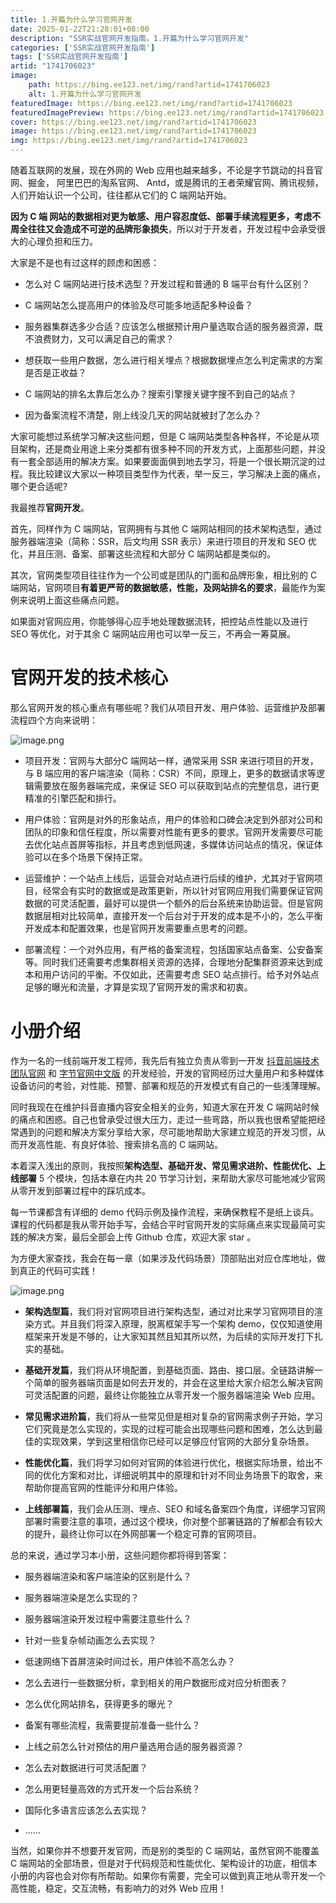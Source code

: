 ```yaml
---
title: 1.开篇为什么学习官网开发
date: 2025-01-22T21:28:01+08:00
description: "SSR实战官网开发指南，1.开篇为什么学习官网开发"
categories: ['SSR实战官网开发指南']
tags: ['SSR实战官网开发指南']
artid: "1741706023"
image:
    path: https://bing.ee123.net/img/rand?artid=1741706023
    alt: 1.开篇为什么学习官网开发
featuredImage: https://bing.ee123.net/img/rand?artid=1741706023
featuredImagePreview: https://bing.ee123.net/img/rand?artid=1741706023
cover: https://bing.ee123.net/img/rand?artid=1741706023
image: https://bing.ee123.net/img/rand?artid=1741706023
img: https://bing.ee123.net/img/rand?artid=1741706023
---
```


随着互联网的发展，现在外网的 Web 应用也越来越多，不论是字节跳动的抖音官网、掘金， 阿里巴巴的淘系官网、 Antd，或是腾讯的王者荣耀官网、腾讯视频，人们开始认识一个公司，往往都从它们的 C 端网站开始。

**因为 C 端 网站的数据相对更为敏感、用户容忍度低、部署手续流程更多，考虑不周全往往又会造成不可逆的品牌形象损失**，所以对于开发者，开发过程中会承受很大的心理负担和压力。

大家是不是也有过这样的顾虑和困惑：

-   怎么对 C 端网站进行技术选型？开发过程和普通的 B 端平台有什么区别？

<!---->

-   C 端网站怎么提高用户的体验及尽可能多地适配多种设备？

<!---->

-   服务器集群选多少合适？应该怎么根据预计用户量选取合适的服务器资源，既不浪费财力，又可以满足自己的需求？

<!---->

-   想获取一些用户数据，怎么进行相关埋点？根据数据埋点怎么判定需求的方案是否是正收益？

<!---->

-   C 端网站的排名太靠后怎么办？搜索引擎搜关键字搜不到自己的站点？

<!---->

-   因为备案流程不清楚，刚上线没几天的网站就被封了怎么办？

大家可能想过系统学习解决这些问题，但是 C 端网站类型各种各样，不论是从项目架构，还是商业用途上来分类都有很多种不同的开发方式，上面那些问题，并没有一套全部适用的解决方案。如果要面面俱到地去学习，将是一个很长期沉淀的过程。我比较建议大家以一种项目类型作为代表，举一反三，学习解决上面的痛点，哪个更合适呢?

我最推荐**官网开发**。

首先，同样作为 C 端网站，官网拥有与其他 C 端网站相同的技术架构选型，通过服务器端渲染（简称：SSR，后文均用 SSR 表示）来进行项目的开发和 SEO 优化，并且压测、备案、部署这些流程和大部分 C 端网站都是类似的。

其次，官网类型项目往往作为一个公司或是团队的门面和品牌形象，相比别的 C 端网站，官网项目**有着更严苛的数据敏感，性能，及网站排名的要求**，最能作为案例来说明上面这些痛点问题。

如果面对官网应用，你能够得心应手地处理数据流转，把控站点性能以及进行 SEO 等优化，对于其余 C 端网站应用也可以举一反三，不再会一筹莫展。

# 官网开发的技术核心

那么官网开发的核心重点有哪些呢？我们从项目开发、用户体验、运营维护及部署流程四个方向来说明：

![image.png](https://p3-juejin.byteimg.com/tos-cn-i-k3u1fbpfcp/ed40a0e1bc1f4e058fc70014dd41ea15~tplv-k3u1fbpfcp-watermark.image?)
-   项目开发：官网与大部分C 端网站一样，通常采用 SSR 来进行项目的开发，与 B 端应用的客户端渲染（简称：CSR）不同，原理上，更多的数据请求等逻辑需要放在服务器端完成，来保证 SEO 可以获取到站点的完整信息，进行更精准的引擎匹配和排行。

<!---->

-   用户体验：官网是对外的形象站点，用户的体验和口碑会决定到外部对公司和团队的印象和信任程度，所以需要对性能有更多的要求。官网开发需要尽可能去优化站点首屏等指标，并且考虑到低网速，多媒体访问站点的情况，保证体验可以在多个场景下保持正常。

<!---->

-   运营维护：一个站点上线后，运营会对站点进行后续的维护，尤其对于官网项目，经常会有实时的数据或是政策更新，所以针对官网应用我们需要保证官网数据的可灵活配置，最好可以提供一个额外的后台系统来协助运营。但是官网数据层相对比较简单，直接开发一个后台对于开发的成本是不小的，怎么平衡开发成本和配置效果，也是官网开发需要重点思考的问题。

<!---->

-   部署流程：一个对外应用，有严格的备案流程，包括国家站点备案、公安备案等。同时我们还需要考虑集群相关资源的选择，合理地分配集群资源来达到成本和用户访问的平衡。不仅如此，还需要考虑 SEO 站点排行。给予对外站点足够的曝光和流量，才算是实现了官网开发的需求和初衷。

# 小册介绍

作为一名的一线前端开发工程师，我先后有独立负责从零到一开发 [抖音前端技术团队官网](https://douyinfe.com) 和 [字节官网中文版](https://www.bytedance.com/zh/) 的开发经验，开发的官网经历过大量用户和多种媒体设备访问的考验，对性能、预警、部署和规范的开发模式有自己的一些浅薄理解。

同时我现在在维护抖音直播内容安全相关的业务，知道大家在开发 C 端网站时候的痛点和困惑。自己也曾承受过很大压力，走过一些弯路，所以我也很希望能把经常遇到的问题和解决方案分享给大家，尽可能地帮助大家建立规范的开发习惯，从而开发高性能、有良好体验、搜索排名高的 C 端网站。

本着深入浅出的原则，我按照**架构选型、基础开发、常见需求进阶、性能优化、上线部署** 5 个模块，包括本章在内共 20 节学习计划，来帮助大家尽可能地减少官网从零开发到部署过程中的踩坑成本。

每一节课都含有详细的 demo 代码示例及操作流程，来确保教程不是纸上谈兵。课程的代码都是我从零开始手写，会结合平时官网开发的实际痛点来实现最简可实践的解决方案，最后全部会上传 Github 仓库，欢迎大家 star 。

为方便大家查找，我会在每一章（如果涉及代码场景）顶部贴出对应仓库地址，做到真正的代码可实践！

![image.png](https://p9-juejin.byteimg.com/tos-cn-i-k3u1fbpfcp/2f21387dea0d41e6ad7b2279adcd1b7a~tplv-k3u1fbpfcp-watermark.image?)

-   **架构选型篇**，我们将对官网项目进行架构选型，通过对比来学习官网项目的渲染方式。并且我们将深入原理，脱离框架手写一个架构 demo，仅仅知道使用框架来开发是不够的，让大家知其然且知其所以然，为后续的实际开发打下扎实的基础。

<!---->

-   **基础开发篇**，我们将从环境配置，到基础页面、路由、接口层。全链路讲解一个简单的服务器端页面是如何去开发的，并会在这里给大家介绍怎么解决官网可灵活配置的问题，最终让你能独立从零开发一个服务器端渲染 Web 应用。

<!---->

-   **常见需求进阶篇**，我们将从一些常见但是相对复杂的官网需求例子开始，学习它们究竟是怎么实现的，实现的过程可能会出现哪些问题和困难，怎么达到最佳的实现效果，学到这里相信你已经可以足够应付官网的大部分复杂场景。

<!---->

-   **性能优化篇**，我们将学习如何对官网的体验进行优化，根据实际场景，给出不同的优化方案和对比，详细说明其中的原理和针对不同业务场景下的取舍，来帮助你提高官网的性能评分和用户体验。

<!---->

-   **上线部署篇**，我们会从压测、埋点、SEO 和域名备案四个角度，详细学习官网部署时需要注意的事项，通过这个模块，你对整个部署链路的了解都会有较大的提升，最终让你可以在外网部署一个稳定可靠的官网项目。

总的来说，通过学习本小册，这些问题你都将得到答案：

-   服务器端渲染和客户端渲染的区别是什么？

<!---->

-   服务器端渲染是怎么实现的？

<!---->

-   服务器端渲染开发过程中需要注意些什么？

<!---->

-   针对一些复杂帧动画怎么去实现？

<!---->

-   低速网络下首屏渲染时间过长，用户体验不高怎么办？

<!---->

-   怎么去进行一些数据分析，拿到相关的用户数据形成对应分析图表？

<!---->

-   怎么优化网站排名，获得更多的曝光？

<!---->

-   备案有哪些流程，我需要提前准备一些什么？

<!---->

-   上线之前怎么针对预估的用户量选用合适的服务器资源？

<!---->

-   怎么去对数据进行可灵活配置？

<!---->

-   怎么用更轻量高效的方式开发一个后台系统？

<!---->

-   国际化多语言应该怎么去实现？

<!---->

-   ……

当然，如果你并不想要开发官网，而是别的类型的 C 端网站，虽然官网不能覆盖 C 端网站的全部场景，但是对于代码规范和性能优化、架构设计的功底，相信本小册的内容也会对你有所帮助。如果你有需要，完全可以做到真正地从零开发一个高性能，稳定，交互流畅，有影响力的对外 Web 应用！